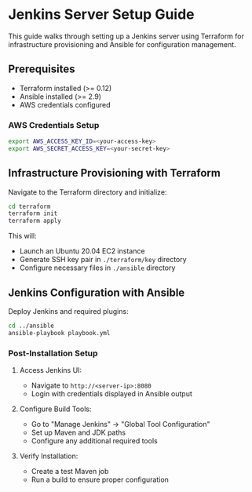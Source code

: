# Jenkins Server Setup Guide

This guide walks through setting up a Jenkins server using Terraform for infrastructure provisioning and Ansible for configuration management.

## Prerequisites

- Terraform installed (>= 0.12)
- Ansible installed (>= 2.9)
- AWS credentials configured

### AWS Credentials Setup

```bash
export AWS_ACCESS_KEY_ID=<your-access-key>
export AWS_SECRET_ACCESS_KEY=<your-secret-key>
```

## Infrastructure Provisioning with Terraform

Navigate to the Terraform directory and initialize:

```bash
cd terraform
terraform init
terraform apply
```

This will:
- Launch an Ubuntu 20.04 EC2 instance
- Generate SSH key pair in `./terraform/key` directory
- Configure necessary files in `./ansible` directory

## Jenkins Configuration with Ansible

Deploy Jenkins and required plugins:

```bash
cd ../ansible
ansible-playbook playbook.yml
```

### Post-Installation Setup

1. Access Jenkins UI:
   - Navigate to `http://<server-ip>:8080`
   - Login with credentials displayed in Ansible output

2. Configure Build Tools:
   - Go to "Manage Jenkins" → "Global Tool Configuration"
   - Set up Maven and JDK paths
   - Configure any additional required tools

3. Verify Installation:
   - Create a test Maven job
   - Run a build to ensure proper configuration